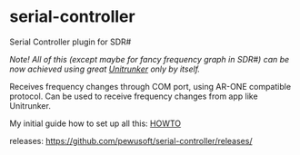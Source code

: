 # serial-controller
Serial Controller plugin for SDR#

*Note! All of this (except maybe for fancy frequency graph in SDR#) can be now achieved using great [Unitrunker](http://www.unitrunker.com/) only by itself.*

Receives frequency changes through COM port, using AR-ONE compatible protocol. Can be used to receive frequency changes from app like Unitrunker.

My initial guide how to set up all this: [HOWTO](howto/HOWTO.md)

releases: https://github.com/pewusoft/serial-controller/releases/

